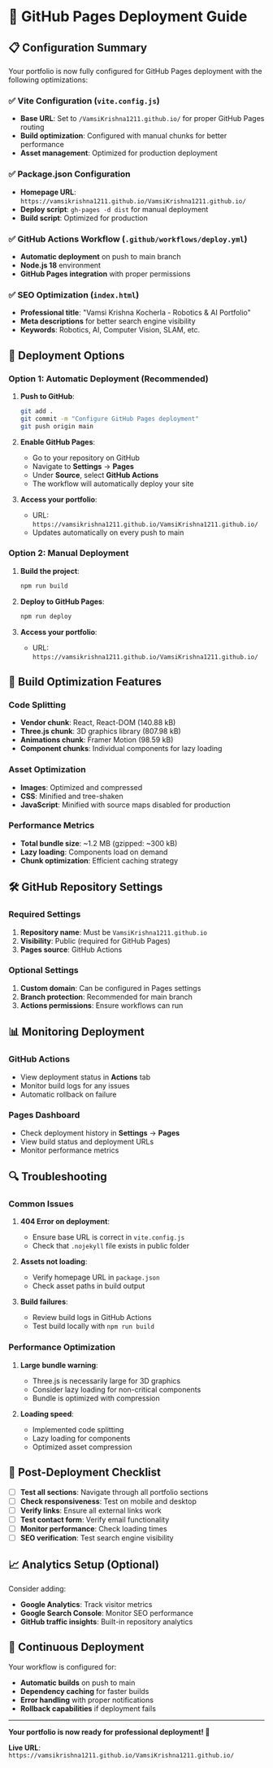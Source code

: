 # 🚀 GitHub Pages Deployment Guide

## 📋 Configuration Summary

Your portfolio is now fully configured for GitHub Pages deployment with the following optimizations:

### ✅ **Vite Configuration** (`vite.config.js`)
- **Base URL**: Set to `/VamsiKrishna1211.github.io/` for proper GitHub Pages routing
- **Build optimization**: Configured with manual chunks for better performance
- **Asset management**: Optimized for production deployment

### ✅ **Package.json Configuration**
- **Homepage URL**: `https://vamsikrishna1211.github.io/VamsiKrishna1211.github.io/`
- **Deploy script**: `gh-pages -d dist` for manual deployment
- **Build script**: Optimized for production

### ✅ **GitHub Actions Workflow** (`.github/workflows/deploy.yml`)
- **Automatic deployment** on push to main branch
- **Node.js 18** environment
- **GitHub Pages integration** with proper permissions

### ✅ **SEO Optimization** (`index.html`)
- **Professional title**: "Vamsi Krishna Kocherla - Robotics & AI Portfolio"
- **Meta descriptions** for better search engine visibility
- **Keywords**: Robotics, AI, Computer Vision, SLAM, etc.

## 🎯 Deployment Options

### **Option 1: Automatic Deployment (Recommended)**

1. **Push to GitHub**:
   ```bash
   git add .
   git commit -m "Configure GitHub Pages deployment"
   git push origin main
   ```

2. **Enable GitHub Pages**:
   - Go to your repository on GitHub
   - Navigate to **Settings** → **Pages**
   - Under **Source**, select **GitHub Actions**
   - The workflow will automatically deploy your site

3. **Access your portfolio**:
   - URL: `https://vamsikrishna1211.github.io/VamsiKrishna1211.github.io/`
   - Updates automatically on every push to main

### **Option 2: Manual Deployment**

1. **Build the project**:
   ```bash
   npm run build
   ```

2. **Deploy to GitHub Pages**:
   ```bash
   npm run deploy
   ```

3. **Access your portfolio**:
   - URL: `https://vamsikrishna1211.github.io/VamsiKrishna1211.github.io/`

## 🔧 Build Optimization Features

### **Code Splitting**
- **Vendor chunk**: React, React-DOM (140.88 kB)
- **Three.js chunk**: 3D graphics library (807.98 kB)
- **Animations chunk**: Framer Motion (98.59 kB)
- **Component chunks**: Individual components for lazy loading

### **Asset Optimization**
- **Images**: Optimized and compressed
- **CSS**: Minified and tree-shaken
- **JavaScript**: Minified with source maps disabled for production

### **Performance Metrics**
- **Total bundle size**: ~1.2 MB (gzipped: ~300 kB)
- **Lazy loading**: Components load on demand
- **Chunk optimization**: Efficient caching strategy

## 🛠️ GitHub Repository Settings

### **Required Settings**
1. **Repository name**: Must be `VamsiKrishna1211.github.io`
2. **Visibility**: Public (required for GitHub Pages)
3. **Pages source**: GitHub Actions

### **Optional Settings**
1. **Custom domain**: Can be configured in Pages settings
2. **Branch protection**: Recommended for main branch
3. **Actions permissions**: Ensure workflows can run

## 📊 Monitoring Deployment

### **GitHub Actions**
- View deployment status in **Actions** tab
- Monitor build logs for any issues
- Automatic rollback on failure

### **Pages Dashboard**
- Check deployment history in **Settings** → **Pages**
- View build status and deployment URLs
- Monitor performance metrics

## 🔍 Troubleshooting

### **Common Issues**

1. **404 Error on deployment**:
   - Ensure base URL is correct in `vite.config.js`
   - Check that `.nojekyll` file exists in public folder

2. **Assets not loading**:
   - Verify homepage URL in `package.json`
   - Check asset paths in build output

3. **Build failures**:
   - Review build logs in GitHub Actions
   - Test build locally with `npm run build`

### **Performance Optimization**

1. **Large bundle warning**:
   - Three.js is necessarily large for 3D graphics
   - Consider lazy loading for non-critical components
   - Bundle is optimized with compression

2. **Loading speed**:
   - Implemented code splitting
   - Lazy loading for components
   - Optimized asset compression

## 🎯 Post-Deployment Checklist

- [ ] **Test all sections**: Navigate through all portfolio sections
- [ ] **Check responsiveness**: Test on mobile and desktop
- [ ] **Verify links**: Ensure all external links work
- [ ] **Test contact form**: Verify email functionality
- [ ] **Monitor performance**: Check loading times
- [ ] **SEO verification**: Test search engine visibility

## 📈 Analytics Setup (Optional)

Consider adding:
- **Google Analytics**: Track visitor metrics
- **Google Search Console**: Monitor SEO performance
- **GitHub traffic insights**: Built-in repository analytics

## 🔄 Continuous Deployment

Your workflow is configured for:
- **Automatic builds** on push to main
- **Dependency caching** for faster builds
- **Error handling** with proper notifications
- **Rollback capabilities** if deployment fails

---

**Your portfolio is now ready for professional deployment! 🚀**

**Live URL**: `https://vamsikrishna1211.github.io/VamsiKrishna1211.github.io/`
